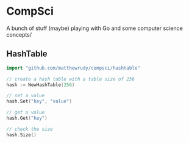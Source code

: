 CompSci
=======

A bunch of stuff (maybe)
playing with Go and some computer science concepts/

HashTable
---------

``` go
import "github.com/matthewrudy/compsci/hashtable"

// create a hash table with a table size of 256
hash := NewHashTable(256)

// set a value
hash.Set("key", "value")

// get a value
hash.Get("key")

// check the size
hash.Size()
```
